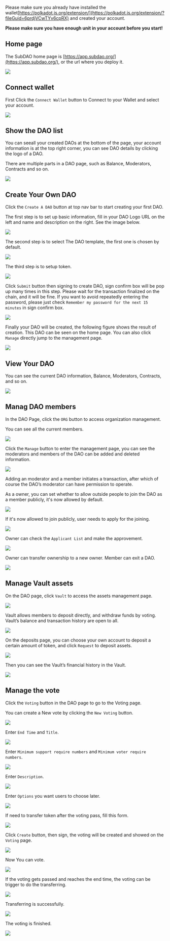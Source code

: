 Please make sure you already have installed the wallet[https://polkadot.js.org/extension/](https://polkadot.js.org/extension/?fileGuid=6prdjVCwTYv6cpRX) and created your account.

**Please make sure you have enough unit in your account before you start!**

## Home page

The SubDAO home page is [https://app.subdao.org/](https://app.subdao.org/), or the url where you deploy it.

![](./usage-01.png)

## Connect wallet
First Click the `Connect Wallet` button to Connect to your Wallet and select your account.

![](./usage-02.png)


## Show the DAO list

You can seeall your created DAOs at the bottom of the page, your account information is at the top right corner, you can see DAO details by clicking the logo of a DAO.

There are multiple parts in a DAO page, such as Balance, Moderators, Contracts and so on.

![](./usage-03.png)

## Create Your Own DAO

Click the `Create A DAO` button at top nav bar to start creating your first DAO.

The first step is to set up basic information, fill in your DAO Logo URL on the left and name and description on the right. See the image below.

![](./usage-05.png)


The second step is to select The DAO template, the first one is chosen by default.

![](./usage-07.png)


The third step is to setup token.

![](./usage-08.png)

Click `Submit` button then signing to create DAO, sign confirm box will be pop up many times in this step.  Please wait for the transaction finalized on the chain, and it will be fine. If you want to avoid repeatedly entering the password, please just check `Remember my password for the next 15 minutes` in sign confirm box.

![](./usage-09.png)

Finally your DAO will be created, the following figure shows the result of creation. This DAO can be seen on the home page. You can also click `Manage` directly jump to  the management page.

![](./usage-10.png)

## View Your DAO

You can see the current DAO information, Balance, Moderators, Contracts, and so on.

![](./usage-11.png)

## Manag DAO members

In the DAO Page, click the `ORG` button to access organization management.

You can see all the current members.

![](./usage-13.png)

Click the `Manage` button to enter the management page, you can see the moderators and members of the DAO can be added and deleted information.

![](./usage-14.png)

Adding an moderator and a member initiates a transaction, after which of course the DAO’s moderator can have permission to operate.

As a owner, you can set whether to allow outside people to join the DAO as a member publicly, it's now allowed by default.

![](./usage-14-1.png)

If it's now allowed to join publicly, user needs to apply for the joining.

![](./usage-14-2.png)

Owner can check the `Applicant List` and make the approvement.

![](./usage-14-3.png)

Owner can transfer ownership to a new owner. Member can exit a DAO.

![](./usage-14-4.png)

## Manage Vault assets

On the DAO page, click `Vault` to access the assets management page.

![](./usage-15.png)

Vault allows members to deposit directly, and withdraw funds by voting. Vault’s balance and transaction history are open to all.

![](./usage-16.png)

On the deposits page, you can choose your own account to deposit a certain amount of token, and click `Request` to deposit assets.

![](./usage-17.png)


Then you can see the Vault’s financial history in the Vault.

![](./usage-16.png)

## Manage the vote

Click the `Voting` button in the DAO page to go to the Voting page.

You can create a New vote by clicking the `New Voting` button.

![](./usage-21.png)

Enter `End Time` and `Title`.

![](./usage-22-1.png)

Enter `Minimum support require numbers` and `Minimum voter require numbers`.

![](./usage-22-2.png)

Enter `Description`.

![](./usage-22-3.png)

Enter `Options` you want users to choose later.

![](./usage-22-4.png)

If need to transfer token after the voting pass, fill this form.

![](./usage-22-5.png)


Click `Create` button, then sign, the voting will be created and showed on the `Voting` page.

![](./usage-23.png)

Now You can vote.

![](./usage-24.png)

If the voting gets passed and reaches the end time, the voting can be trigger to do the transferring.

![](./usage-25.png)

Transferring is successfully.

![](./usage-27.png)

The voting is finished.

![](./usage-28.png)
